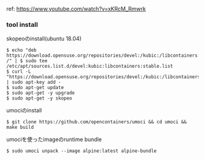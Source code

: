 ref: https://www.youtube.com/watch?v=xKRcM_Rmwrk

### tool install

skopeoのinstall(ubuntu 18.04)
```
$ echo "deb https://download.opensuse.org/repositories/devel:/kubic:/libcontainers:/stable/xUbuntu_18.04/ /" | $ sudo tee /etc/apt/sources.list.d/devel:kubic:libcontainers:stable.list
$ curl -L "https://download.opensuse.org/repositories/devel:/kubic:/libcontainers:/stable/xUbuntu_18.04/Release.key" | sudo apt-key add -
$ sudo apt-get update
$ sudo apt-get -y upgrade
$ sudo apt-get -y skopeo
```

umociのinstall
```
$ git clone https://github.com/opencontainers/umoci && cd umoci && make build
```

umociを使ったimageのruntime bundle
```
$ sudo umoci unpack --image alpine:latest alpine-bundle
```
